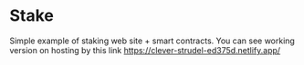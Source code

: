 # Stake
Simple example of staking web site + smart contracts. You can see working version on hosting by this link https://clever-strudel-ed375d.netlify.app/
